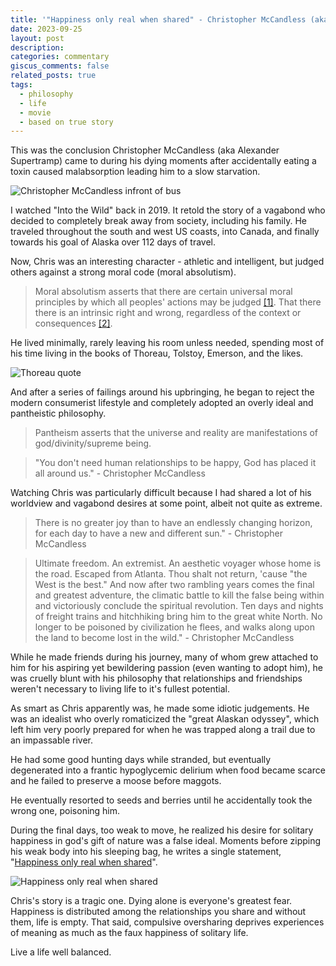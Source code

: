 ```yaml
---
title: '"Happiness only real when shared" - Christopher McCandless (aka Alexander Supertramp)'
date: 2023-09-25
layout: post
description:
categories: commentary
giscus_comments: false
related_posts: true
tags:
  - philosophy
  - life
  - movie
  - based on true story
---
```


This was the conclusion Christopher McCandless (aka Alexander Supertramp) came to during his dying moments after accidentally eating a toxin caused malabsorption leading him to a slow starvation.

![Christopher McCandless infront of bus](../../../assets/img/Happiness%20when%20shared/Chris%20infront%20of%20bus.jpeg)

I watched "Into the Wild" back in 2019. It retold the story of a vagabond who decided to completely break away from society, including his family. He traveled throughout the south and west US coasts, into Canada, and finally towards his goal of Alaska over 112 days of travel.

Now, Chris was an interesting character - athletic and intelligent, but judged others against a strong moral code (moral absolutism).
> Moral absolutism asserts that there are certain universal moral principles by which all peoples' actions may be judged [[1]](https://ethicsunwrapped.utexas.edu/glossary/moral-absolutism#:~:text=Moral%20absolutism%20asserts%20that%20there,correct%20and%20which%20are%20incorrect.). That there there is an intrinsic right and wrong, regardless of the context or consequences [[2]](https://en.wikipedia.org/wiki/Moral_absolutism).

He lived minimally, rarely leaving his room unless needed, spending most of his time living in the books of Thoreau, Tolstoy, Emerson, and the likes.

![Thoreau quote](../../../assets/img/Happiness%20when%20shared/Thoreau%20quote.jpeg)

And after a series of failings around his upbringing, he began to reject the modern consumerist lifestyle and completely adopted an overly ideal and pantheistic philosophy.

> Pantheism asserts that the universe and reality are manifestations of god/divinity/supreme being. 

> "You don't need human relationships to be happy, God has placed it all around us." - Christopher McCandless

Watching Chris was particularly difficult because I had shared a lot of his worldview and vagabond desires at some point, albeit not quite as extreme.

> There is no greater joy than to have an endlessly changing horizon, for each day to have a new and different sun." - Christopher McCandless

> Ultimate freedom. An extremist. An aesthetic voyager whose home is the road. Escaped from Atlanta. Thou shalt not return, 'cause "the West is the best." And now after two rambling years comes the final and greatest adventure, the climatic battle to kill the false being within and victoriously conclude the spiritual revolution. Ten days and nights of freight trains and hitchhiking bring him to the great white North. No longer to be poisoned by civilization he flees, and walks along upon the land to become lost in the wild." - Christopher McCandless

While he made friends during his journey, many of whom grew attached to him for his aspiring yet bewildering passion (even wanting to adopt him), he was cruelly blunt with his philosophy that relationships and friendships weren't necessary to living life to it's fullest potential.

As smart as Chris apparently was, he made some idiotic judgements. He was an idealist who overly romaticized the "great Alaskan odyssey", which left him very poorly prepared for when he was trapped along a trail due to an impassable river. 

He had some good hunting days while stranded, but eventually degenerated into a frantic hypoglycemic delirium when food became scarce and he failed to preserve a moose before maggots. 

He eventually resorted to seeds and berries until he accidentally took the wrong one, poisoning him.

During the final days, too weak to move, he realized his desire for solitary happiness in god's gift of nature was a false ideal. Moments before zipping his weak body into his sleeping bag, he writes a single statement, "[Happiness only real when shared](https://www.youtube.com/watch?v=x2k-oo2TT-0)".

![Happiness only real when shared](../../../assets/img/Happiness%20when%20shared/Happiness%20only%20real%20when%20shared.jpeg)

Chris's story is a tragic one. Dying alone is everyone's greatest fear. Happiness is distributed among the relationships you share and without them, life is empty. That said, compulsive oversharing deprives experiences of meaning as much as the faux happiness of solitary life.

Live a life well balanced.